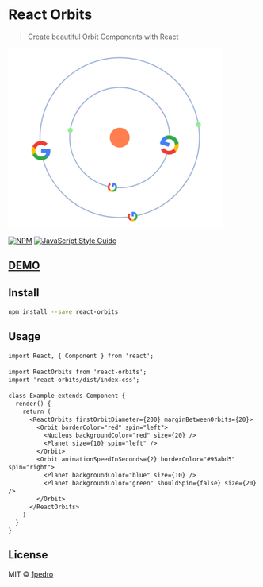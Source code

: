 # React Orbits

> Create beautiful Orbit Components with React

![Orbit](assets/example.png "React Orbit")

[![NPM](https://img.shields.io/npm/v/react-orbits.svg)](https://www.npmjs.com/package/react-orbits) [![JavaScript Style Guide](https://img.shields.io/badge/code_style-airbnb-brightgreen.svg)](https://airbnb.io/javascript/react/)

## [DEMO](https://1pedro.github.io/react-orbits/?path=/story/example-reactorbits--multiple-orbits)

## Install

```bash
npm install --save react-orbits
```

## Usage

```tsx
import React, { Component } from 'react';

import ReactOrbits from 'react-orbits';
import 'react-orbits/dist/index.css';

class Example extends Component {
  render() {
    return (
      <ReactOrbits firstOrbitDiameter={200} marginBetweenOrbits={20}>
        <Orbit borderColor="red" spin="left">
          <Nucleus backgroundColor="red" size={20} />
          <Planet size={10} spin="left" />
        </Orbit>
        <Orbit animationSpeedInSeconds={2} borderColor="#95abd5" spin="right">
          <Planet backgroundColor="blue" size={10} />
          <Planet backgroundColor="green" shouldSpin={false} size={20} />
        </Orbit>
      </ReactOrbits>
    )
  }
}
```

## License

MIT © [1pedro](https://github.com/1pedro)
